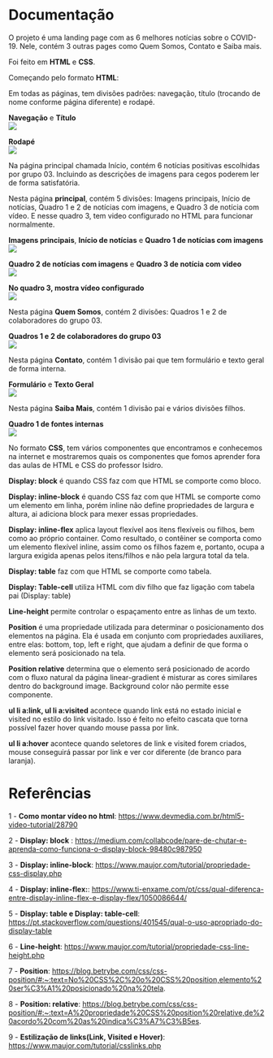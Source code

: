 # Documentação

O projeto é uma landing page com as 6 melhores notícias sobre o COVID-19. Nele, contém 3 outras pages como Quem Somos, Contato e Saiba mais. 

Foi feito em <b>HTML</b> e <b>CSS</b>.

Começando pelo formato <b>HTML</b>:

Em todas as páginas, tem divisões padrões: navegação, título (trocando de nome conforme página diferente) e rodapé.

<b>Navegação</b> e <b>Título</b><br />
<img src="imagensREADME/div-padrao.png"/>

<b>Rodapé</b><br />
<img src="imagensREADME/div-padrao1.png"/>

Na página principal chamada Início, contém 6 notícias positivas escolhidas por grupo 03. Incluindo as descrições de imagens para cegos poderem ler de forma satisfatória. 

Nesta página <b>principal</b>, contém 5 divisões: Imagens principais, Início de notícias, Quadro 1 e 2 de notícias com imagens, e Quadro 3 de notícia com vídeo. E nesse quadro 3, tem video configurado no HTML para funcionar normalmente. 

<b>Imagens principais</b>, <b>Início de notícias</b> e <b>Quadro 1 de notícias com imagens</b><br />
<img src="imagensREADME/div-inicio1.png"/>

<b>Quadro 2 de notícias com imagens</b> e <b>Quadro 3 de notícia com video</b><br />
<img src="imagensREADME/div-inicio2.png"/>

<b>No quadro 3, mostra vídeo configurado</b><br />
<img src="imagensREADME/div-inicioVideo.png"/>

Nesta página <b>Quem Somos</b>, contém 2 divisões: Quadros 1 e 2 de colaboradores do grupo 03.

<b>Quadros 1 e 2 de colaboradores do grupo 03</b><br />
<img src="imagensREADME/div-quemSomos.png"/>

Nesta página <b>Contato</b>, contém 1 divisão pai que tem formulário e texto geral de forma interna.

<b>Formulário</b> e <b>Texto Geral</b><br />
<img src="imagensREADME/div-contato.png"/>

Nesta página <b>Saiba Mais</b>, contém 1 divisão pai e vários divisões filhos.

<b>Quadro 1 de fontes internas</b><br />
<img src="imagensREADME/div-saibaMais.png"/>

No formato <b>CSS</b>, tem vários componentes que encontramos e conhecemos na internet e mostraremos quais os componentes que fomos aprender fora das aulas de HTML e CSS do professor Isidro.

<b>Display: block</b> é quando CSS faz com que HTML se comporte como bloco. 

<b>Display: inline-block</b> é quando CSS faz com que HTML se comporte como um elemento em linha, porém inline não define propriedades de largura e altura, ai adiciona block para mexer essas propriedades.

<b>Display: inline-flex</b> aplica layout flexível aos itens flexíveis ou filhos, bem como ao próprio container. Como resultado, o contêiner se comporta como um elemento flexível inline, assim como os filhos fazem e, portanto, ocupa a largura exigida apenas pelos itens/filhos e não pela largura total da tela.

<b>Display: table</b> faz com que HTML se comporte como tabela.

<b>Display: Table-cell</b> utiliza HTML com div filho que faz ligação com tabela pai (Display: table) 

<b>Line-height</b> permite controlar o espaçamento entre as linhas de um texto.

<b>Position</b> é uma propriedade utilizada para determinar o posicionamento dos elementos na página. Ela é usada em conjunto com propriedades auxiliares, entre elas: bottom, top, left e right, que ajudam a definir de que forma o elemento será posicionado na tela.

<b>Position relative</b> determina que o elemento será posicionado de acordo com o fluxo natural da página
linear-gradient é misturar as cores similares dentro do background image. Background color não permite esse componente.

<b>ul li a:link, ul li a:visited</b> acontece quando link está no estado inicial e visited no estilo do link visitado. Isso é feito no efeito cascata que torna possível fazer hover quando mouse passa por link.

<b>ul li a:hover</b> acontece quando seletores de link e visited forem criados, mouse conseguirá passar por link e ver cor diferente (de branco para laranja).

<h1>Referências</h1>

1 - <b>Como montar vídeo no html</b>: https://www.devmedia.com.br/html5-video-tutorial/28790

2 - <b>Display: block</b> : https://medium.com/collabcode/pare-de-chutar-e-aprenda-como-funciona-o-display-block-98480c987950

3 - <b>Display: inline-block</b>: https://www.maujor.com/tutorial/propriedade-css-display.php

4 - <b>Display: inline-flex:</b>: https://www.ti-enxame.com/pt/css/qual-diferenca-entre-display-inline-flex-e-display-flex/1050086644/

5 - <b>Display: table e Display: table-cell</b>: https://pt.stackoverflow.com/questions/401545/qual-o-uso-apropriado-do-display-table

6 - <b>Line-height</b>: https://www.maujor.com/tutorial/propriedade-css-line-height.php

7 - <b>Position</b>: https://blog.betrybe.com/css/css-position/#:~:text=No%20CSS%2C%20o%20CSS%20position,elemento%20ser%C3%A1%20posicionado%20na%20tela.

8 - <b>Position: relative</b>: https://blog.betrybe.com/css/css-position/#:~:text=A%20propriedade%20CSS%20position%20relative,de%20acordo%20com%20as%20indica%C3%A7%C3%B5es.

9 - <b>Estilização de links(Link, Visited e Hover)</b>: https://www.maujor.com/tutorial/csslinks.php 

